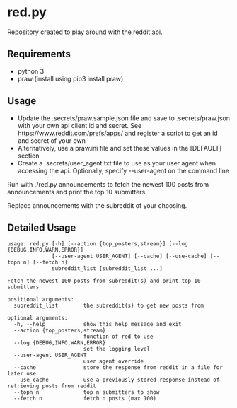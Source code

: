 # red.py

Repository created to play around with the reddit api.

## Requirements
* python 3
* praw (install using pip3 install praw)

## Usage
* Update the .secrets/praw.sample.json file and save to .secrets/praw.json with your own api client id and secret. See https://www.reddit.com/prefs/apps/ and register a script to get an id and secret of your own
* Alternatively, use a praw.ini file and set these values in the [DEFAULT] section
* Create a .secrets/user_agent.txt file to use as your user agent when accessing the api. Optionally, specify --user-agent on the command line

Run with ./red.py announcements to fetch the newest 100 posts from announcements and print the top 10 submitters.

Replace announcements with the subreddit of your choosing.

## Detailed Usage

```
usage: red.py [-h] [--action {top_posters,stream}] [--log {DEBUG,INFO,WARN,ERROR}] 
              [--user-agent USER_AGENT] [--cache] [--use-cache] [--topn n] [--fetch n] 
              subreddit_list [subreddit_list ...]

Fetch the newest 100 posts from subreddit(s) and print top 10 submitters

positional arguments:
  subreddit_list        the subreddit(s) to get new posts from

optional arguments:
  -h, --help            show this help message and exit
  --action {top_posters,stream}
                        function of red to use
  --log {DEBUG,INFO,WARN,ERROR}
                        set the logging level
  --user-agent USER_AGENT
                        user agent override
  --cache               store the response from reddit in a file for later use
  --use-cache           use a previously stored response instead of retrieving posts from reddit
  --topn n              top n submitters to show
  --fetch n             fetch n posts (max 100)
```

